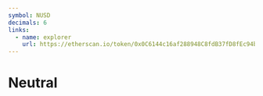 ```yaml
---
symbol: NUSD
decimals: 6
links:
  - name: explorer
    url: https://etherscan.io/token/0x0C6144c16af288948C8fdB37fD8fEc94bfF3d1d9
---
```


# Neutral
